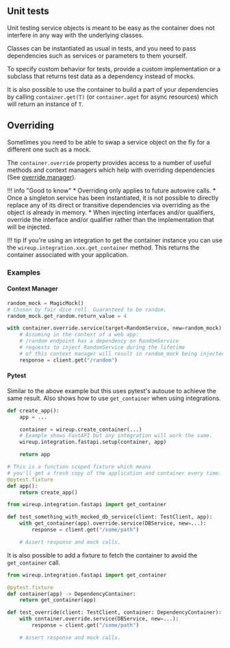 ## Unit tests

Unit testing service objects is meant to be easy as the container does not interfere in
any way with the underlying classes.

Classes can be instantiated as usual in tests, and you need to pass dependencies 
such as services or parameters to them yourself.

To specify custom behavior for tests, provide a custom implementation 
or a subclass that returns test data as a dependency instead of mocks.

It is also possible to use the container to build a part of your dependencies by
calling `container.get(T)` (or `container.aget` for async resources) which will return an instance of `T`.

## Overriding

Sometimes you need to be able to swap a service object on the fly for a different one such as a mock.

The `container.override` property provides access to a number of useful methods and context managers
which help with overriding dependencies 
(See [override manager](class/override_manager.md)).


!!! info "Good to know"
    * Overriding only applies to future autowire calls.
    * Once a singleton service has been instantiated, it is not possible to directly replace
    any of its direct or transitive dependencies via overriding as the object is already in memory.
    * When injecting interfaces and/or qualifiers, override the interface and/or qualifier 
    rather than the implementation that will be injected.


!!! tip
    If you're using an integration to get the container instance you can use the `wireup.integration.xxx.get_container` 
    method. This returns the container associated with your application.

### Examples

#### Context Manager
```python
random_mock = MagicMock()
# Chosen by fair dice roll. Guaranteed to be random.
random_mock.get_random.return_value = 4

with container.override.service(target=RandomService, new=random_mock):
    # Assuming in the context of a web app:
    # /random endpoint has a dependency on RandomService
    # requests to inject RandomService during the lifetime
    # of this context manager will result in random_mock being injected instead.
    response = client.get("/random")
```

#### Pytest

Similar to the above example but this uses pytest's autouse to achieve the same result.
Also shows how to use `get_container` when using integrations.

```python title="app.py"
def create_app():
    app = ...

    container = wireup.create_container(...)
    # Example shows FastAPI but any integration will work the same.
    wireup.integration.fastapi.setup(container, app)

    return app
```

```python title="conftest.py"
# This is a function scoped fixture which means 
# you'll get a fresh copy of the application and container every time.
@pytest.fixture
def app():
    return create_app()
```

```python title="some_test_file.py"
from wireup.integration.fastapi import get_container

def test_something_with_mocked_db_service(client: TestClient, app):
    with get_container(app).override.service(DBService, new=...):
        response = client.get("/some/path")

    # Assert response and mock calls.
```

It is also possible to add a fixture to fetch the container to avoid the `get_container` call.

```python title="conftest.py"
from wireup.integration.fastapi import get_container

@pytest.fixture
def container(app) -> DependencyContainer:
    return get_container(app)
```

```python title="some_test_file.py"
def test_override(client: TestClient, container: DependencyContainer):
    with container.override.service(DBService, new=...):
        response = client.get("/some/path")

    # Assert response and mock calls.
```